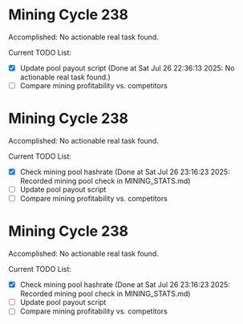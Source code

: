 # Mining Cycle 238

Accomplished: No actionable real task found.

Current TODO List:

- [x] Update pool payout script  (Done at Sat Jul 26 22:36:13 2025: No actionable real task found.)
- [ ] Compare mining profitability vs. competitors

# Mining Cycle 238

Accomplished: No actionable real task found.

Current TODO List:

- [x] Check mining pool hashrate  (Done at Sat Jul 26 23:16:23 2025: Recorded mining pool check in MINING_STATS.md)
- [ ] Update pool payout script
- [ ] Compare mining profitability vs. competitors

# Mining Cycle 238

Accomplished: No actionable real task found.

Current TODO List:

- [x] Check mining pool hashrate  (Done at Sat Jul 26 23:16:23 2025: Recorded mining pool check in MINING_STATS.md)
- [ ] Update pool payout script
- [ ] Compare mining profitability vs. competitors
